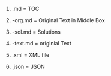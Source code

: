 1. .md = TOC 

2. -org.md = Original Text in Middle Box

3. -sol.md = Solutions

4. -text.md = originial Text

5. .xml = XML file

6. .json = JSON